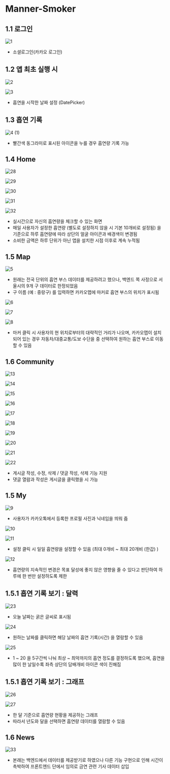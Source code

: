 
# Manner-Smoker

## 1.1 로그인
![1](https://user-images.githubusercontent.com/45986958/184149883-b04e1b22-bece-42ff-af03-3279705150a7.png)

- 소셜로그인(카카오 로그인)

## 1.2 앱 최초 실행 시
![2](https://user-images.githubusercontent.com/45986958/184150324-98b8276e-e380-4064-a68d-94728abd9780.png)

![3](https://user-images.githubusercontent.com/45986958/184150693-5ebc3c4c-f6f4-4729-873c-b59d5b90c884.png)

- 흡연을 시작한 날짜 설정 (DatePicker)

## 1.3 흡연 기록
![4 (1)](https://user-images.githubusercontent.com/45986958/184154396-dfec5e5c-10e5-45cf-854a-036c4b07b007.png)

- 빨간색 동그라미로 표시된 아이콘을 누를 경우 흡연량 기록 가능

## 1.4 Home

![28](https://user-images.githubusercontent.com/45986958/184157592-13d346d8-6d05-442e-9f59-2e172eaa227f.png)

![29](https://user-images.githubusercontent.com/45986958/184157623-440aaf48-ffdd-40ba-ad73-df9d1bbdf4c5.png)

![30](https://user-images.githubusercontent.com/45986958/184157643-64c96482-cb36-4df9-9ee3-ae16f7966674.png)

![31](https://user-images.githubusercontent.com/45986958/184157654-540bd607-b6c7-4b4f-81fa-ef2c13e404cf.png)

![32](https://user-images.githubusercontent.com/45986958/184157681-f6c7fe69-b493-44e7-9217-b96081c09477.png)

- 실시간으로 자신의 흡연량을 체크할 수 있는 화면
- 매일 사용자가 설정한 흡연량 (별도로 설정하지 않을 시 기본 10개비로 설정됨) 을 기준으로 하루 흡연량에 따라 상단의 얼굴 아이콘과 배경색이 변경됨
- 소비한 금액은 하루 단위가 아닌 앱을 설치한 시점 이후로 계속 누적됨 

## 1.5 Map
![5](https://user-images.githubusercontent.com/45986958/184153340-75f3e026-9cc3-4c9d-aaae-995b9652bdd0.png)

- 원래는 전국 단위의 흡연 부스 데이터를 제공하려고 했으나, 백엔드 쪽 사정으로 서울시의 9개 구 데이터로 한정되었음
- 구 이름 (예 : 중랑구) 를 입력하면 카카오맵에 마커로 흡연 부스의 위치가 표시됨

![6](https://user-images.githubusercontent.com/45986958/184153361-f81680b1-deab-439c-bdeb-3eedf8007b2e.png)

![7](https://user-images.githubusercontent.com/45986958/184153385-08f141e3-dd3f-4a53-ac94-4eead4f16242.png)

![8](https://user-images.githubusercontent.com/45986958/184153427-7d9eea30-a93f-4812-86d4-e0bdb3caf596.png)

- 마커 클릭 시 사용자의 현 위치로부터의 대략적인 거리가 나오며, 카카오맵이 설치되어 있는 경우 자동차/대중교통/도보 수단을 중 선택하여 원하는 흡연 부스로 이동할 수 있음

## 1.6 Community

![13](https://user-images.githubusercontent.com/45986958/184155569-6ffdf02d-526c-4790-b7f5-75f710e68023.png)

![14](https://user-images.githubusercontent.com/45986958/184155593-7ac591a3-5eb3-4c90-98e8-6243481462cc.png)

![15](https://user-images.githubusercontent.com/45986958/184155656-84b04a71-d972-41af-9e50-8626e9a8eb9a.png)

![16](https://user-images.githubusercontent.com/45986958/184155678-3873e92a-edf7-49c4-92e7-67fdbc0e5424.png)

![17](https://user-images.githubusercontent.com/45986958/184155697-e1a0d683-4e65-4f34-a9c3-b650bcd16487.png)

![18](https://user-images.githubusercontent.com/45986958/184155716-c619bb11-7ee2-4a1b-8a0f-1e01b30c6939.png)

![19](https://user-images.githubusercontent.com/45986958/184155746-7da8a8ed-fd27-4ac9-a9fd-fb0cf3c801bd.png)

![20](https://user-images.githubusercontent.com/45986958/184155763-eb772c5d-ad7c-4575-ac97-45a70eb1a5af.png)

![21](https://user-images.githubusercontent.com/45986958/184157518-891dac34-8f9f-457d-9c29-5ced3d37af6e.png)

![22](https://user-images.githubusercontent.com/45986958/184157529-53c0c42f-fdc1-4358-a7e2-67ba771389b6.png)

- 게시글 작성, 수정, 삭제 / 댓글 작성, 삭제 기능 지원
- 댓글 열람과 작성은 게시글을 클릭했을 시 가능

## 1.5 My
![9](https://user-images.githubusercontent.com/45986958/184153445-e581c7c5-38b3-4a90-ab26-9515a3ee18bf.png)

- 사용자가 카카오톡에서 등록한 프로필 사진과 닉네임을 띄워 줌

![10](https://user-images.githubusercontent.com/45986958/184153460-5b278be2-4d79-46c3-bdad-7b9a01a3e104.png)

![11](https://user-images.githubusercontent.com/45986958/184155541-795007e0-a559-4ee3-b16b-fc43c3b408d1.png)

- 설정 클릭 시 일일 흡연량을 설정할 수 있음 (최대 0개비 ~ 최대 20개비 (한갑) )

![12](https://user-images.githubusercontent.com/45986958/184155555-3695de81-471d-4f85-9e69-8eee654516c2.png)

- 흡연량의 지속적인 변경은 목표 달성에 좋지 않은 영향을 줄 수 있다고 판단하여 하루에 한 번만 설정하도록 제한

## 1.5.1 흡연 기록 보기 : 달력

![23](https://user-images.githubusercontent.com/45986958/184157536-31b57d1a-9a70-496d-bf5a-ec5a32612f3e.png)

- 오늘 날짜는 굵은 글씨로 표시됨

![24](https://user-images.githubusercontent.com/45986958/184157541-bf52780e-7b1e-4d9f-94e9-c612d8c362b5.png)

- 원하는 날짜를 클릭하면 해당 날짜의 흡연 기록(시간) 을 열람할 수 있음

![25](https://user-images.githubusercontent.com/45986958/184157552-0a302eff-3190-49c1-ad66-d2a7696b696a.png)

- 1 ~ 20 을 5구간씩 나눠 최상 ~ 최악까지의 흡연 정도를 결정하도록 했으며, 흡연을 많이 한 날일수록 좌측 상단의 담배개비 아이콘 색이 진해짐

## 1.5.1 흡연 기록 보기 : 그래프

![26](https://user-images.githubusercontent.com/45986958/184157568-f9393762-aee8-455d-896a-d45ae302cdc3.png)

![27](https://user-images.githubusercontent.com/45986958/184157579-a40aab8b-a5dc-450c-8cec-b781f81e7937.png)

- 한 달 기준으로 흡연량 현황을 제공하는 그래프
- 따라서 년도와 달을 선택하면 흡연량 데이터를 열람할 수 있음

## 1.6 News

![33](https://user-images.githubusercontent.com/45986958/184157706-f66f4520-361f-40cc-91db-cd6115d05e5a.png)

- 본래는 백엔드에서 데이터를 제공받기로 하였으나 다른 기능 구현으로 인해 시간이 촉박하여 프론트엔드 단에서 임의로 금연 관련 기사 데이터 삽입



